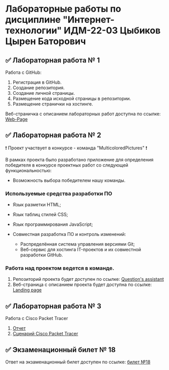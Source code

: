 # Лабораторные работы по дисциплине "Интернет-технологии" ИДМ-22-03 Цыбиков Цырен Баторович

## ✅ Лабораторная работа № 1

Работа с GitHub:

1. Регистрация в GitHub.
2. Создание репозитория.
3. Создание личной страницы.
4. Размещение кода исходной страницы в репозитории.
5. Размещение странички на хостинге.

Веб-страничка с описанием лабораторных работ доступна по ссылке: [Web-Page](https://tsyreniao.github.io/inet/)

## ✅ Лабораторная работа № 2

❗ Проект участвует в конкурсе - команда "MulticoloredPictures" ❗

В рамках проекта было разработано приложение для определения победителя в конкурсе проектных работ со следующей функциональностью:
   * Возможность выбора победителем нашу команды. 
   
### Используемые средства разработки ПО
* Язык разметки HTML;
* Язык таблиц стилей CSS;
* Язык программирования JavaScript; 

* Совместная разработка ПО и контроль изменений:
   + Распределённая система управления версиями Git;
   + Веб-сервис для хостинга IT-проектов и их совместной разработки GitHub.
   
### Работа над проектом ведется в команде.
1. Репозиторий проекта будет доступен по ссылке: [Question's assistant](https://github.com/Tsyreniao/IT_MulticoloredPictures)
2. Веб-страница с описанием проекта будет доступна по ссылке: [Landing page](https://github.com/Tsyreniao/IT_MulticoloredPictures)
   
## ✅ Лабораторная работа № 3
Работа с Cisco Packet Tracer
1. [Отчет](https://github.com/Tsyreniao/inet/blob/main/src/report.pdf)
2. [Сценарий Cisco Packet Tracer](https://github.com/Tsyreniao/inet/blob/main/src/CiscoFile.pka)

## ✅ Экзаменационный билет № 18

Ответ на экзаменационный билет доступен по ссылке:
[билет №18](https://github.com/stankin/inet-2022/wiki/exam18)

